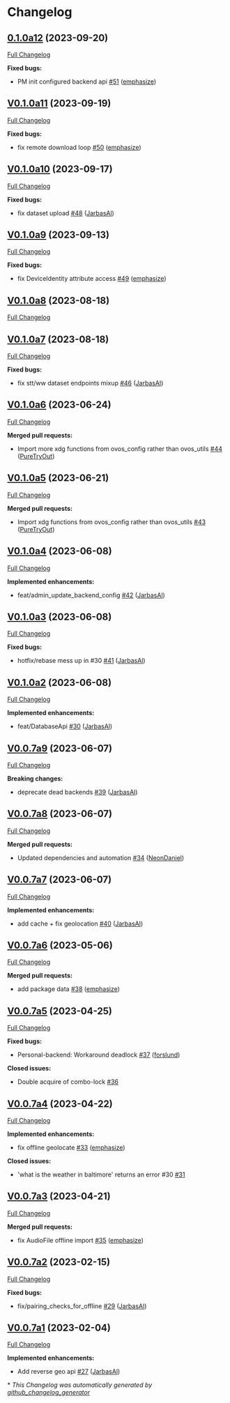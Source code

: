 # Changelog

## [0.1.0a12](https://github.com/OpenVoiceOS/ovos-backend-client/tree/0.1.0a12) (2023-09-20)

[Full Changelog](https://github.com/OpenVoiceOS/ovos-backend-client/compare/V0.1.0a11...0.1.0a12)

**Fixed bugs:**

- PM init configured backend api [\#51](https://github.com/OpenVoiceOS/ovos-backend-client/pull/51) ([emphasize](https://github.com/emphasize))

## [V0.1.0a11](https://github.com/OpenVoiceOS/ovos-backend-client/tree/V0.1.0a11) (2023-09-19)

[Full Changelog](https://github.com/OpenVoiceOS/ovos-backend-client/compare/V0.1.0a10...V0.1.0a11)

**Fixed bugs:**

- fix remote download loop [\#50](https://github.com/OpenVoiceOS/ovos-backend-client/pull/50) ([emphasize](https://github.com/emphasize))

## [V0.1.0a10](https://github.com/OpenVoiceOS/ovos-backend-client/tree/V0.1.0a10) (2023-09-17)

[Full Changelog](https://github.com/OpenVoiceOS/ovos-backend-client/compare/V0.1.0a9...V0.1.0a10)

**Fixed bugs:**

- fix dataset upload [\#48](https://github.com/OpenVoiceOS/ovos-backend-client/pull/48) ([JarbasAl](https://github.com/JarbasAl))

## [V0.1.0a9](https://github.com/OpenVoiceOS/ovos-backend-client/tree/V0.1.0a9) (2023-09-13)

[Full Changelog](https://github.com/OpenVoiceOS/ovos-backend-client/compare/V0.1.0a8...V0.1.0a9)

**Fixed bugs:**

- fix DeviceIdentity attribute access [\#49](https://github.com/OpenVoiceOS/ovos-backend-client/pull/49) ([emphasize](https://github.com/emphasize))

## [V0.1.0a8](https://github.com/OpenVoiceOS/ovos-backend-client/tree/V0.1.0a8) (2023-08-18)

[Full Changelog](https://github.com/OpenVoiceOS/ovos-backend-client/compare/V0.1.0a7...V0.1.0a8)

## [V0.1.0a7](https://github.com/OpenVoiceOS/ovos-backend-client/tree/V0.1.0a7) (2023-08-18)

[Full Changelog](https://github.com/OpenVoiceOS/ovos-backend-client/compare/V0.1.0a6...V0.1.0a7)

**Fixed bugs:**

- fix stt/ww dataset endpoints mixup [\#46](https://github.com/OpenVoiceOS/ovos-backend-client/pull/46) ([JarbasAl](https://github.com/JarbasAl))

## [V0.1.0a6](https://github.com/OpenVoiceOS/ovos-backend-client/tree/V0.1.0a6) (2023-06-24)

[Full Changelog](https://github.com/OpenVoiceOS/ovos-backend-client/compare/V0.1.0a5...V0.1.0a6)

**Merged pull requests:**

- Import more xdg functions from ovos\_config rather than ovos\_utils [\#44](https://github.com/OpenVoiceOS/ovos-backend-client/pull/44) ([PureTryOut](https://github.com/PureTryOut))

## [V0.1.0a5](https://github.com/OpenVoiceOS/ovos-backend-client/tree/V0.1.0a5) (2023-06-21)

[Full Changelog](https://github.com/OpenVoiceOS/ovos-backend-client/compare/V0.1.0a4...V0.1.0a5)

**Merged pull requests:**

- Import xdg functions from ovos\_config rather than ovos\_utils [\#43](https://github.com/OpenVoiceOS/ovos-backend-client/pull/43) ([PureTryOut](https://github.com/PureTryOut))

## [V0.1.0a4](https://github.com/OpenVoiceOS/ovos-backend-client/tree/V0.1.0a4) (2023-06-08)

[Full Changelog](https://github.com/OpenVoiceOS/ovos-backend-client/compare/V0.1.0a3...V0.1.0a4)

**Implemented enhancements:**

- feat/admin\_update\_backend\_config [\#42](https://github.com/OpenVoiceOS/ovos-backend-client/pull/42) ([JarbasAl](https://github.com/JarbasAl))

## [V0.1.0a3](https://github.com/OpenVoiceOS/ovos-backend-client/tree/V0.1.0a3) (2023-06-08)

[Full Changelog](https://github.com/OpenVoiceOS/ovos-backend-client/compare/V0.1.0a2...V0.1.0a3)

**Fixed bugs:**

- hotfix/rebase mess up in \#30 [\#41](https://github.com/OpenVoiceOS/ovos-backend-client/pull/41) ([JarbasAl](https://github.com/JarbasAl))

## [V0.1.0a2](https://github.com/OpenVoiceOS/ovos-backend-client/tree/V0.1.0a2) (2023-06-08)

[Full Changelog](https://github.com/OpenVoiceOS/ovos-backend-client/compare/V0.0.7a9...V0.1.0a2)

**Implemented enhancements:**

- feat/DatabaseApi [\#30](https://github.com/OpenVoiceOS/ovos-backend-client/pull/30) ([JarbasAl](https://github.com/JarbasAl))

## [V0.0.7a9](https://github.com/OpenVoiceOS/ovos-backend-client/tree/V0.0.7a9) (2023-06-07)

[Full Changelog](https://github.com/OpenVoiceOS/ovos-backend-client/compare/V0.0.7a8...V0.0.7a9)

**Breaking changes:**

- deprecate dead backends [\#39](https://github.com/OpenVoiceOS/ovos-backend-client/pull/39) ([JarbasAl](https://github.com/JarbasAl))

## [V0.0.7a8](https://github.com/OpenVoiceOS/ovos-backend-client/tree/V0.0.7a8) (2023-06-07)

[Full Changelog](https://github.com/OpenVoiceOS/ovos-backend-client/compare/V0.0.7a7...V0.0.7a8)

**Merged pull requests:**

- Updated dependencies and automation [\#34](https://github.com/OpenVoiceOS/ovos-backend-client/pull/34) ([NeonDaniel](https://github.com/NeonDaniel))

## [V0.0.7a7](https://github.com/OpenVoiceOS/ovos-backend-client/tree/V0.0.7a7) (2023-06-07)

[Full Changelog](https://github.com/OpenVoiceOS/ovos-backend-client/compare/V0.0.7a6...V0.0.7a7)

**Implemented enhancements:**

- add cache + fix geolocation [\#40](https://github.com/OpenVoiceOS/ovos-backend-client/pull/40) ([JarbasAl](https://github.com/JarbasAl))

## [V0.0.7a6](https://github.com/OpenVoiceOS/ovos-backend-client/tree/V0.0.7a6) (2023-05-06)

[Full Changelog](https://github.com/OpenVoiceOS/ovos-backend-client/compare/V0.0.7a5...V0.0.7a6)

**Merged pull requests:**

- add package data [\#38](https://github.com/OpenVoiceOS/ovos-backend-client/pull/38) ([emphasize](https://github.com/emphasize))

## [V0.0.7a5](https://github.com/OpenVoiceOS/ovos-backend-client/tree/V0.0.7a5) (2023-04-25)

[Full Changelog](https://github.com/OpenVoiceOS/ovos-backend-client/compare/V0.0.7a4...V0.0.7a5)

**Fixed bugs:**

- Personal-backend: Workaround deadlock [\#37](https://github.com/OpenVoiceOS/ovos-backend-client/pull/37) ([forslund](https://github.com/forslund))

**Closed issues:**

- Double acquire of combo-lock [\#36](https://github.com/OpenVoiceOS/ovos-backend-client/issues/36)

## [V0.0.7a4](https://github.com/OpenVoiceOS/ovos-backend-client/tree/V0.0.7a4) (2023-04-22)

[Full Changelog](https://github.com/OpenVoiceOS/ovos-backend-client/compare/V0.0.7a3...V0.0.7a4)

**Implemented enhancements:**

- fix offline geolocate [\#33](https://github.com/OpenVoiceOS/ovos-backend-client/pull/33) ([emphasize](https://github.com/emphasize))

**Closed issues:**

- 'what is the weather in baltimore' returns an error \#30 [\#31](https://github.com/OpenVoiceOS/ovos-backend-client/issues/31)

## [V0.0.7a3](https://github.com/OpenVoiceOS/ovos-backend-client/tree/V0.0.7a3) (2023-04-21)

[Full Changelog](https://github.com/OpenVoiceOS/ovos-backend-client/compare/V0.0.7a2...V0.0.7a3)

**Merged pull requests:**

- fix AudioFile offline import [\#35](https://github.com/OpenVoiceOS/ovos-backend-client/pull/35) ([emphasize](https://github.com/emphasize))

## [V0.0.7a2](https://github.com/OpenVoiceOS/ovos-backend-client/tree/V0.0.7a2) (2023-02-15)

[Full Changelog](https://github.com/OpenVoiceOS/ovos-backend-client/compare/V0.0.7a1...V0.0.7a2)

**Fixed bugs:**

- fix/pairing\_checks\_for\_offline [\#29](https://github.com/OpenVoiceOS/ovos-backend-client/pull/29) ([JarbasAl](https://github.com/JarbasAl))

## [V0.0.7a1](https://github.com/OpenVoiceOS/ovos-backend-client/tree/V0.0.7a1) (2023-02-04)

[Full Changelog](https://github.com/OpenVoiceOS/ovos-backend-client/compare/V0.0.6...V0.0.7a1)

**Implemented enhancements:**

- Add reverse geo api [\#27](https://github.com/OpenVoiceOS/ovos-backend-client/pull/27) ([JarbasAl](https://github.com/JarbasAl))



\* *This Changelog was automatically generated by [github_changelog_generator](https://github.com/github-changelog-generator/github-changelog-generator)*
